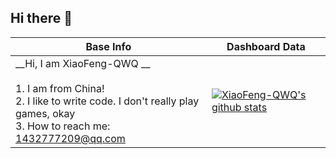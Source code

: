 ## Hi there 👋

| Base Info                                                                                                                                                                  | Dashboard Data                                                                                                                                                                 |
| -------------------------------------------------------------------------------------------------------------------------------------------------------------------------- | ------------------------------------------------------------------------------------------------------------------------------------------------------------------------------ |
| __Hi, I am XiaoFeng-QWQ  __<br/><br/>1.   I am from China!<br/>2.   I like to write code. I don't really play games, okay<br/>3.   How to reach me: 1432777209@qq.com<br/> | [![XiaoFeng-QWQ's github stats](https://api-github-readme-stats.dfggmc.top/api?username=XiaoFeng-QWQ&show_icons=true)](https://github.com/anuraghazra/github-readme-stats) |
